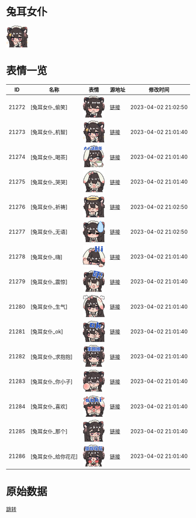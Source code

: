 # 兔耳女仆

<img src="./cover.png" height="60" alt="cover" />

# 表情一览

|ID|名称|表情|源地址|修改时间|
|----|----|----|----|----|
|21272|[兔耳女仆_偷笑]|<img src="./pic/021272_%5B兔耳女仆_偷笑%5D.png" height="60" alt="偷笑"/>|[链接](https://i0.hdslb.com/bfs/garb/cc93b6f52015ee6a33b0b4835f5e38914f0b0e90.png)|2023-04-02 21:02:50|
|21273|[兔耳女仆_机智]|<img src="./pic/021273_%5B兔耳女仆_机智%5D.png" height="60" alt="机智"/>|[链接](https://i0.hdslb.com/bfs/garb/ca41537c047d1feb0aea8adebd202e9436a52579.png)|2023-04-02 21:01:40|
|21274|[兔耳女仆_喝茶]|<img src="./pic/021274_%5B兔耳女仆_喝茶%5D.png" height="60" alt="喝茶"/>|[链接](https://i0.hdslb.com/bfs/garb/bed11669464956380a4831c09ff8470d2e1680b6.png)|2023-04-02 21:01:40|
|21275|[兔耳女仆_哭哭]|<img src="./pic/021275_%5B兔耳女仆_哭哭%5D.png" height="60" alt="哭哭"/>|[链接](https://i0.hdslb.com/bfs/garb/f195087b8cd7d00b9afc6fd40cac4ce40922094f.png)|2023-04-02 21:01:40|
|21276|[兔耳女仆_祈祷]|<img src="./pic/021276_%5B兔耳女仆_祈祷%5D.png" height="60" alt="祈祷"/>|[链接](https://i0.hdslb.com/bfs/garb/f1b59c536ed879c1c70da011e5c3fee3bbfc4025.png)|2023-04-02 21:02:50|
|21277|[兔耳女仆_无语]|<img src="./pic/021277_%5B兔耳女仆_无语%5D.png" height="60" alt="无语"/>|[链接](https://i0.hdslb.com/bfs/garb/2ad99791801c24ea34b6d3c5a58e919d75515b65.png)|2023-04-02 21:02:50|
|21278|[兔耳女仆_嗨]|<img src="./pic/021278_%5B兔耳女仆_嗨%5D.png" height="60" alt="嗨"/>|[链接](https://i0.hdslb.com/bfs/garb/def84cf5cf3a600b561611bc682501e7cae81d5b.png)|2023-04-02 21:01:40|
|21279|[兔耳女仆_震惊]|<img src="./pic/021279_%5B兔耳女仆_震惊%5D.png" height="60" alt="震惊"/>|[链接](https://i0.hdslb.com/bfs/garb/44ff3f889474ea4230a3c598445a6e77d8a86ef1.png)|2023-04-02 21:01:40|
|21280|[兔耳女仆_生气]|<img src="./pic/021280_%5B兔耳女仆_生气%5D.png" height="60" alt="生气"/>|[链接](https://i0.hdslb.com/bfs/garb/d3ffc879634f6fb26cebb12b2402b49be9d09977.png)|2023-04-02 21:01:40|
|21281|[兔耳女仆_ok]|<img src="./pic/021281_%5B兔耳女仆_ok%5D.png" height="60" alt="ok"/>|[链接](https://i0.hdslb.com/bfs/garb/86ff0afc82620df71cfd36105caebe346d74888f.png)|2023-04-02 21:01:40|
|21282|[兔耳女仆_求抱抱]|<img src="./pic/021282_%5B兔耳女仆_求抱抱%5D.png" height="60" alt="求抱抱"/>|[链接](https://i0.hdslb.com/bfs/garb/3bf9ad6c618b12c7a181733fca99501e9e5bffa9.png)|2023-04-02 21:01:40|
|21283|[兔耳女仆_你小子]|<img src="./pic/021283_%5B兔耳女仆_你小子%5D.png" height="60" alt="你小子"/>|[链接](https://i0.hdslb.com/bfs/garb/a3ba88a5d3d48bd88ef9e79b8b1edb8b5da2c283.png)|2023-04-02 21:01:40|
|21284|[兔耳女仆_喜欢]|<img src="./pic/021284_%5B兔耳女仆_喜欢%5D.png" height="60" alt="喜欢"/>|[链接](https://i0.hdslb.com/bfs/garb/c0943e97c5e20d24232fe7b7a03ad4c39c3bb9e9.png)|2023-04-02 21:01:40|
|21285|[兔耳女仆_那个]|<img src="./pic/021285_%5B兔耳女仆_那个%5D.png" height="60" alt="那个"/>|[链接](https://i0.hdslb.com/bfs/garb/d34f68ac3971222dd9aedbe62be7511b363cd112.png)|2023-04-02 21:01:40|
|21286|[兔耳女仆_给你花花]|<img src="./pic/021286_%5B兔耳女仆_给你花花%5D.png" height="60" alt="给你花花"/>|[链接](https://i0.hdslb.com/bfs/garb/7bbfcca192449a398bb18af3a2c5b0345cf8ac2b.png)|2023-04-02 21:01:40|

# 原始数据

[跳转](./raw.json)

